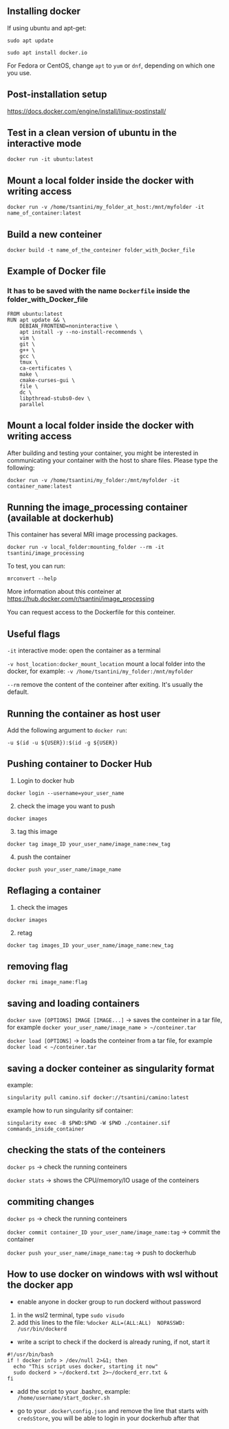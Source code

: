 ## Installing docker

If using ubuntu and apt-get:

`sudo apt update`

`sudo apt install docker.io`

For Fedora or CentOS, change `apt` to `yum` or `dnf`, depending on which one you use.

## Post-installation setup
https://docs.docker.com/engine/install/linux-postinstall/

## Test in a clean version of ubuntu in the interactive mode
`docker run -it ubuntu:latest`

## Mount a local folder inside the docker with writing access
`docker run -v /home/tsantini/my_folder_at_host:/mnt/myfolder -it name_of_container:latest`

## Build a new conteiner
`docker build -t name_of_the_conteiner folder_with_Docker_file`

## Example of Docker file

### It has to be saved with the name `Dockerfile` inside the folder_with_Docker_file

```
FROM ubuntu:latest
RUN apt update && \
    DEBIAN_FRONTEND=noninteractive \
    apt install -y --no-install-recommends \
    vim \
    git \
    g++ \
    gcc \
    tmux \
    ca-certificates \
    make \
    cmake-curses-gui \
    file \
    dc \
    libpthread-stubs0-dev \
    parallel
```
## Mount a local folder inside the docker with writing access

After building and testing your container, you might be interested in communicating your container with the host to share files. Please type the following:

`docker run -v /home/tsantini/my_folder:/mnt/myfolder -it container_name:latest`

## Running the image_processing container (available at dockerhub)

This container has several MRI image processing packages.

`docker run -v local_folder:mounting_folder --rm -it tsantini/image_processing`

To test, you can run:

`mrconvert --help`

More information about this conteiner at https://hub.docker.com/r/tsantini/image_processing

You can request access to the Dockerfile for this conteiner.

## Useful flags
`-it` interactive mode: open the container as a terminal

`-v host_location:docker_mount_location` mount a local folder into the docker, for example: `-v /home/tsantini/my_folder:/mnt/myfolder`

`--rm` remove the content of the conteiner after exiting. It's usually the default.

## Running the container as host user

Add the following argument to `docker run`:

`-u $(id -u ${USER}):$(id -g ${USER})`

## Pushing container to Docker Hub

1) Login to docker hub

`docker login --username=your_user_name`

2) check the image you want to push

`docker images`

3) tag this image

`docker tag image_ID your_user_name/image_name:new_tag`

4) push the container

`docker push your_user_name/image_name`

## Reflaging a container

1) check the images

`docker images`

2) retag

`docker tag images_ID your_user_name/image_name:new_tag`

## removing flag

`docker rmi image_name:flag`

## saving and loading containers

`docker save [OPTIONS] IMAGE [IMAGE...]` -> saves the conteiner in a tar file, for example `docker your_user_name/image_name > ~/conteiner.tar`

`docker load [OPTIONS]` -> loads the conteiner from a tar file, for example `docker load < ~/conteiner.tar`

## saving a docker conteiner as singularity format

example:

`singularity pull camino.sif docker://tsantini/camino:latest`

example how to run singularity sif container:

`singularity exec -B $PWD:$PWD -W $PWD ./container.sif commands_inside_container`

## checking the stats of the conteiners

`docker ps` -> check the running conteiners

`docker stats` -> shows the CPU/memory/IO usage of the conteiners

## commiting changes

`docker ps` -> check the running conteiners

`docker commit container_ID your_user_name/image_name:tag` -> commit the container

`docker push your_user_name/image_name:tag` -> push to dockerhub

## How to use docker on windows with wsl without the docker app
- enable anyone in docker group to run dockerd without password
1) in the wsl2 terminal, type `sudo visudo`
2) add this lines to the file: `%docker ALL=(ALL:ALL)  NOPASSWD: /usr/bin/dockerd`

- write a script to check if the dockerd is already runing, if not, start it
```
#!/usr/bin/bash
if ! docker info > /dev/null 2>&1; then
  echo "This script uses docker, starting it now"
  sudo dockerd > ~/dockerd.txt 2>~/dockerd_err.txt &
fi
```

- add the script to your .bashrc, example: `/home/username/start_docker.sh`

- go to your `.docker\config.json` and remove the line that starts with `credsStore`, you will be able to login in your dockerhub after that


